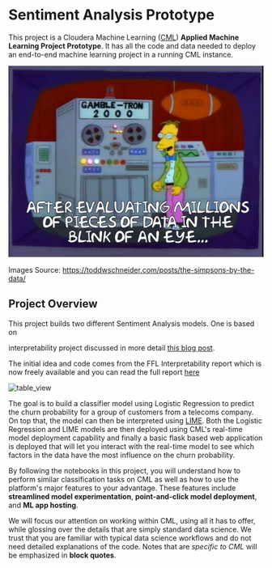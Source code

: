 # Sentiment Analysis Prototype
This project is a Cloudera Machine Learning 
([CML](https://www.cloudera.com/products/machine-learning.html)) **Applied Machine Learning 
Project Prototype**. It has all the code and data needed to deploy an end-to-end machine 
learning project in a running CML instance.

![frink](images/265282.jpg)

Images Source: https://toddwschneider.com/posts/the-simpsons-by-the-data/

## Project Overview
This project builds two different Sentiment Analysis models. One is based on 



interpretability project discussed in more 
detail [this blog post](https://blog.cloudera.com/visual-model-interpretability-for-telco-churn-in-cloudera-data-science-workbench/). 

The initial idea and code comes from the FFL Interpretability report which is now freely 
available and you can read the full report [here](https://ff06-2020.fastforwardlabs.com/)

![table_view](images/table_view.png)

The goal is to build a classifier model using Logistic Regression to predict the churn 
probability for a group of customers from a telecoms company. On top that, the model 
can then be interpreted using [LIME](https://github.com/marcotcr/lime). Both the Logistic 
Regression and LIME models are then deployed using CML's real-time model deployment 
capability and finally a basic flask based web application is deployed that will let 
you interact with the real-time model to see which factors in the data have the most 
influence on the churn probability.

By following the notebooks in this project, you will understand how to perform similar 
classification tasks on CML as well as how to use the platform's major features to your 
advantage. These features include **streamlined model experimentation**, 
**point-and-click model deployment**, and **ML app hosting**.

We will focus our attention on working within CML, using all it has to offer, while
glossing over the details that are simply standard data science.
We trust that you are familiar with typical data science workflows
and do not need detailed explanations of the code.
Notes that are *specific to CML* will be emphasized in **block quotes**.